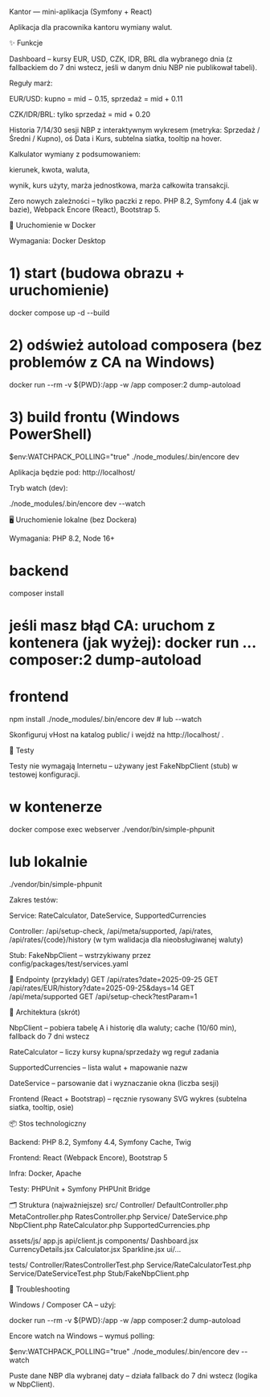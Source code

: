 Kantor — mini-aplikacja (Symfony + React)

Aplikacja dla pracownika kantoru wymiany walut.

✨ Funkcje

Dashboard – kursy EUR, USD, CZK, IDR, BRL dla wybranego dnia
(z fallbackiem do 7 dni wstecz, jeśli w danym dniu NBP nie publikował tabeli).

Reguły marż:

EUR/USD: kupno = mid − 0.15, sprzedaż = mid + 0.11

CZK/IDR/BRL: tylko sprzedaż = mid + 0.20

Historia 7/14/30 sesji NBP z interaktywnym wykresem (metryka: Sprzedaż / Średni / Kupno), oś Data i Kurs, subtelna siatka, tooltip na hover.

Kalkulator wymiany z podsumowaniem:

kierunek, kwota, waluta,

wynik, kurs użyty, marża jednostkowa, marża całkowita transakcji.

Zero nowych zależności – tylko paczki z repo.
PHP 8.2, Symfony 4.4 (jak w bazie), Webpack Encore (React), Bootstrap 5.

🔧 Uruchomienie w Docker

Wymagania: Docker Desktop

# 1) start (budowa obrazu + uruchomienie)
docker compose up -d --build

# 2) odśwież autoload composera (bez problemów z CA na Windows)
docker run --rm -v ${PWD}:/app -w /app composer:2 dump-autoload

# 3) build frontu (Windows PowerShell)
$env:WATCHPACK_POLLING="true"
./node_modules/.bin/encore dev


Aplikacja będzie pod: http://localhost/

Tryb watch (dev):

./node_modules/.bin/encore dev --watch

🖥️ Uruchomienie lokalne (bez Dockera)

Wymagania: PHP 8.2, Node 16+

# backend
composer install
# jeśli masz błąd CA: uruchom z kontenera (jak wyżej): docker run ... composer:2 dump-autoload

# frontend
npm install
./node_modules/.bin/encore dev   # lub --watch


Skonfiguruj vHost na katalog public/ i wejdź na http://localhost/
.

🧪 Testy

Testy nie wymagają Internetu – używany jest FakeNbpClient (stub) w testowej konfiguracji.

# w kontenerze
docker compose exec webserver ./vendor/bin/simple-phpunit

# lub lokalnie
./vendor/bin/simple-phpunit


Zakres testów:

Service: RateCalculator, DateService, SupportedCurrencies

Controller:
/api/setup-check, /api/meta/supported, /api/rates, /api/rates/{code}/history
(w tym walidacja dla nieobsługiwanej waluty)

Stub: FakeNbpClient – wstrzykiwany przez config/packages/test/services.yaml

🔌 Endpointy (przykłady)
GET /api/rates?date=2025-09-25
GET /api/rates/EUR/history?date=2025-09-25&days=14
GET /api/meta/supported
GET /api/setup-check?testParam=1

🧱 Architektura (skrót)

NbpClient – pobiera tabelę A i historię dla waluty; cache (10/60 min), fallback do 7 dni wstecz

RateCalculator – liczy kursy kupna/sprzedaży wg reguł zadania

SupportedCurrencies – lista walut + mapowanie nazw

DateService – parsowanie dat i wyznaczanie okna (liczba sesji)

Frontend (React + Bootstrap) – ręcznie rysowany SVG wykres (subtelna siatka, tooltip, osie)

📦 Stos technologiczny

Backend: PHP 8.2, Symfony 4.4, Symfony Cache, Twig

Frontend: React (Webpack Encore), Bootstrap 5

Infra: Docker, Apache

Testy: PHPUnit + Symfony PHPUnit Bridge

🗂️ Struktura (najważniejsze)
src/
  Controller/
    DefaultController.php
    MetaController.php
    RatesController.php
  Service/
    DateService.php
    NbpClient.php
    RateCalculator.php
    SupportedCurrencies.php

assets/js/
  app.js
  api/client.js
  components/
    Dashboard.jsx
    CurrencyDetails.jsx
    Calculator.jsx
    Sparkline.jsx
    ui/...

tests/
  Controller/RatesControllerTest.php
  Service/RateCalculatorTest.php
  Service/DateServiceTest.php
  Stub/FakeNbpClient.php

🧯 Troubleshooting

Windows / Composer CA – użyj:

docker run --rm -v ${PWD}:/app -w /app composer:2 dump-autoload


Encore watch na Windows – wymuś polling:

$env:WATCHPACK_POLLING="true"
./node_modules/.bin/encore dev --watch


Puste dane NBP dla wybranej daty – działa fallback do 7 dni wstecz (logika w NbpClient).

